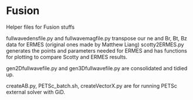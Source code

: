# Fusion
Helper files for Fusion stuffs

fullwavedensfile.py and fullwavemagfile.py transpose our ne and Br, Bt, Bz data for ERMES (original ones made by Matthew Liang)
scotty2ERMES.py generates the points and parameters needed for ERMES and has functions for plotting to compare Scotty and ERMES results.

gen2Dfullwavefile.py and gen3Dfullwavefile.py are consolidated and tidied up.

createAB.py, PETSc_batch.sh, createVectorX.py are for running PETSc external solver with GiD.
